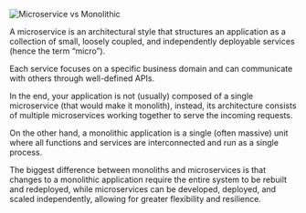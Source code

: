 ![Microservice vs Monolithic](https://assets.roadmap.sh/guest/microservice-vs-monolith-2og84.png)

A microservice is an architectural style that structures an application as a collection of small, loosely coupled, and independently deployable services (hence the term “micro”).

Each service focuses on a specific business domain and can communicate with others through well-defined APIs.

In the end, your application is not (usually) composed of a single microservice (that would make it monolith), instead, its architecture consists of multiple microservices working together to serve the incoming requests.

On the other hand, a monolithic application is a single (often massive) unit where all functions and services are interconnected and run as a single process.

The biggest difference between monoliths and microservices is that changes to a monolithic application require the entire system to be rebuilt and redeployed, while microservices can be developed, deployed, and scaled independently, allowing for greater flexibility and resilience.
